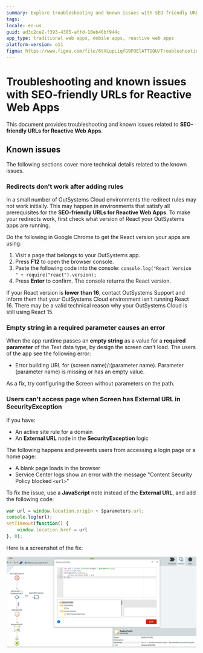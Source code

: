 ```yaml
---
summary: Explore troubleshooting and known issues with SEO-friendly URLs for Reactive Web Apps in OutSystems 11 (O11).
tags:
locale: en-us
guid: ad3c2ce2-f393-4385-affd-10eb46bf944c
app_type: traditional web apps, mobile apps, reactive web apps
platform-version: o11
figma: https://www.figma.com/file/6tXLupLiqfG9FOElATTGQU/Troubleshooting?node-id=3327:418
---
```


# Troubleshooting and known issues with SEO-friendly URLs for Reactive Web Apps

This document provides troubleshooting and known issues related to **SEO-friendly URLs for Reactive Web Apps**.

## Known issues

The following sections cover more technical details related to the known issues.

### Redirects don't work after adding rules

In a small number of OutSystems Cloud environments the redirect rules may not work initially. This may happen in environments that satisfy all prerequisites for the **SEO-friendly URLs for Reactive Web Apps**. To make your redirects work, first check what version of React your OutSystems apps are running.

Do the following in Google Chrome to get the React version your apps are using:

1. Visit a page that belongs to your OutSystems app.
1. Press **F12** to open the browser console.
1. Paste the following code into the console: `console.log("React Version " + require("react").version);`
1. Press **Enter** to confirm. The console returns the React version.

If your React version is **lower than 16**, contact OutSystems Support and inform them that your OutSystems Cloud environment isn't running React 16. There may be a valid technical reason why your OutSystems Cloud is still using React 15. 

### Empty string in a required parameter causes an error

When the app runtime passes an **empty string** as a value for a **required parameter** of the Text data type, by design the screen can't load. The users of the app see the following error:

* Error building URL for (screen name)/:(parameter name). Parameter (parameter name) is missing or has an empty value.

As a fix, try configuring the Screen without parameters on the path.

### Users can't access page when Screen has External URL in SecurityException

If you have:

* An active site rule for a domain
* An **External URL** node in the **SecurityException** logic

The following happens and prevents users from accessing a login page or a home page:

* A blank page loads in the browser
* Service Center logs show an error with the message "Content Security Policy blocked `<url>`"

To fix the issue, use a **JavaScript** note instead of the **External URL**, and add the following code:

```javascript
var url = window.location.origin + $parameters.url;
console.log(url);
setTimeout(function() {
    window.location.href = url
}, 0);
```
Here is a screenshot of the fix:

![Screenshot of OutSystems Service Studio showing the JavaScript workaround for redirecting to a URL within the SecurityException logic flow.](images/workaround-js-redirect-url-ss.png "JavaScript Redirect Workaround in OutSystems")
